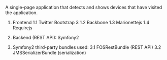 A single-page application that detects and shows devices that have visited the application.

1. Frontend
1.1 Twitter Bootstrap 3
1.2 Backbone
1.3 Marionettejs
1.4 Requirejs

2. Backend (REST API): Symfony2

3. Symfony2 third-party bundles used:
3.1 FOSRestBundle (REST API)
3.2 JMSSerializerBundle (serialization)